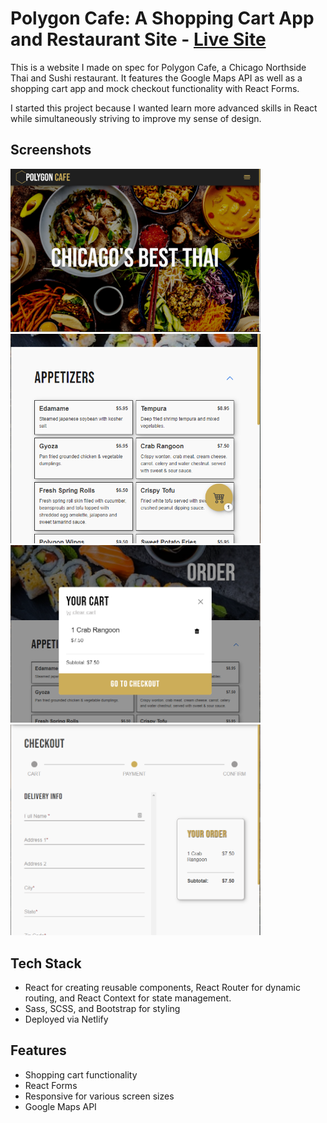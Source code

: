 
# Polygon Cafe: A Shopping Cart App and Restaurant Site - [Live Site][liveSite]

This is a website I made on spec for Polygon Cafe, a Chicago Northside Thai and Sushi restaurant. It features the Google Maps API as well as a shopping cart app and mock checkout functionality with React Forms.

I started this project because I wanted learn more advanced skills in React while simultaneously striving to improve my sense of design. 

## Screenshots

<img src="src/img/Screenshots/Hero1.PNG" width="400px">

<img src="src/img/Screenshots/Menu.PNG" width="400px">

<img src="src/img/Screenshots/Cart.PNG" width="400px">

<img src="src/img/Screenshots/Checkout.PNG" width="400px">

## Tech Stack

- React for creating reusable components, React Router for dynamic routing, and React Context for state management.
- Sass, SCSS, and Bootstrap for styling
- Deployed via Netlify


## Features

- Shopping cart functionality
- React Forms
- Responsive for various screen sizes
- Google Maps API


[liveSite]: https://youthful-meninsky-8736bf.netlify.app/

